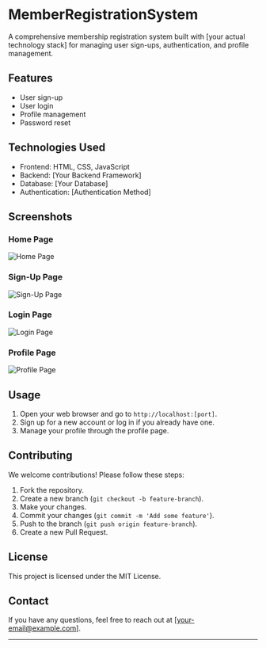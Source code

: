 # MemberRegistrationSystem
A comprehensive membership registration system built with [your actual technology stack] for managing user sign-ups, authentication, and profile management.

## Features

- User sign-up
- User login
- Profile management
- Password reset

## Technologies Used

- Frontend: HTML, CSS, JavaScript
- Backend: [Your Backend Framework]
- Database: [Your Database]
- Authentication: [Authentication Method]

## Screenshots

### Home Page
<img src="/images/home_page.png" alt="Home Page">

### Sign-Up Page
<img src="/images/sign_up_page.png" alt="Sign-Up Page">

### Login Page
<img src="/images/login_page.png" alt="Login Page">

### Profile Page
<img src="/images/profile_page.png" alt="Profile Page">

## Usage

1. Open your web browser and go to `http://localhost:[port]`.
2. Sign up for a new account or log in if you already have one.
3. Manage your profile through the profile page.

## Contributing

We welcome contributions! Please follow these steps:

1. Fork the repository.
2. Create a new branch (`git checkout -b feature-branch`).
3. Make your changes.
4. Commit your changes (`git commit -m 'Add some feature'`).
5. Push to the branch (`git push origin feature-branch`).
6. Create a new Pull Request.

## License

This project is licensed under the MIT License.

## Contact

If you have any questions, feel free to reach out at [your-email@example.com].

---

